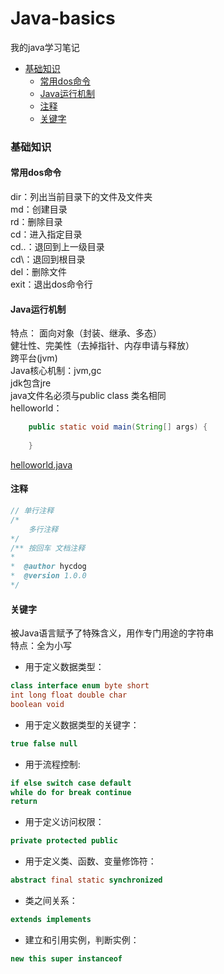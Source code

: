 # Java-basics
我的java学习笔记

* [基础知识](#基础知识)
    * [常用dos命令](#常用dos命令)
    * [Java运行机制](#Java运行机制)
    * [注释](#注释)
    * [关键字](#关键字)
### 基础知识
#### 常用dos命令
dir：列出当前目录下的文件及文件夹<br>
md：创建目录<br>
rd：删除目录<br>
cd：进入指定目录<br>
cd..：退回到上一级目录<br>
cd\：退回到根目录<br>
del：删除文件<br>
exit：退出dos命令行<br>
#### Java运行机制
特点：
    面向对象（封装、继承、多态）<br>
    健壮性、完美性（去掉指针、内存申请与释放）<br>
    跨平台(jvm)<br>
    Java核心机制：jvm,gc<br>
    jdk包含jre<br>
    java文件名必须与public class 类名相同<br>
    helloworld：
```java
    public static void main(String[] args) {
    
    }
```
[helloworld.java](src/helloworld.java)

#### 注释
```java
// 单行注释
/* 
    多行注释
*/ 
/** 按回车 文档注释
*
*  @author hycdog
*  @version 1.0.0
*/
```
#### 关键字
被Java语言赋予了特殊含义，用作专门用途的字符串<br>
特点：全为小写

* 用于定义数据类型：
```java
class interface enum byte short
int long float double char
boolean void
```

* 用于定义数据类型的关键字：
```java
true false null
```

* 用于流程控制:
```java
if else switch case default
while do for break continue
return
```

* 用于定义访问权限：
```java
private protected public
```

* 用于定义类、函数、变量修饰符：
```java
abstract final static synchronized
```

* 类之间关系：
```java
extends implements
```

* 建立和引用实例，判断实例：
```java
new this super instanceof
```